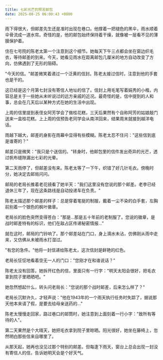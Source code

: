 ```yaml
---
title: 七彩光芒的预言邮包
date: 2025-08-25 06:00:43 +0800
---
```


雨下得很大，但邮差先生还是准时出现在巷口。他撑着一把褪色的黑伞，雨水顺着伞骨流成一道水帘。奇怪的是，他的邮包始终保持着干燥，就像被一层看不见的薄膜保护着。

住在七号院的陈老太第一个注意到这个细节。她每天下午三点都会坐在窗边织毛衣，等待邮差的到来。今天，她看见雨水在距离邮包几厘米的地方自动改变了方向，仿佛遇到了无形的阻碍。

"今天的信。"邮差微笑着递过一个泛黄的信封。陈老太接过信时，注意到他的手套也是干的。

这已经是这个月第七封没有寄信人地址的信了。信封上用毛笔写着娟秀的小楷，内容总是关于一些她从未听说过的远方亲戚的近况。最奇怪的是，信中提到的人和事，总会在几天后以某种方式在她的生活中出现。

上周的信里提到表侄女阿芳学会了做桂花糕，三天后果然有个自称阿芳的姑娘敲门送来一盒桂花糕。上上周的信预告老同学会从南洋回来，结果周末就接到越洋电话。

雨越下越大，邮差的身影在雨幕中显得有些模糊。陈老太忍不住问："这些信到底是谁寄的？"

邮差只是微笑："我只是个送信的。"转身时，他邮包里的信件发出奇异的光芒，透过帆布缝隙漏出七彩的光晕。

第二天雨停了，但邮差没有来。陈老太等了一下午，织错了好几针毛衣。傍晚时分，她决定去邮局问问。

邮局的老局长推着老花镜看了她半天："我们这里没有您说的那个邮差。老李已经退休三年了，现在这条路线是自动投递车在负责。"

陈老太描述那个邮差的样子：总是穿着笔挺的制服，戴着一尘不染的白手套，左胸前别着一个银色的枫叶徽章。

老局长的脸色突然变得苍白："那是...那是五十年前的老制服了。您说的徽章，是战时邮差特有的标识，他们在敌占区传递秘密情报..."

就在这时，邮局的门铃响了。那个邮差站在门口，身上滴水未沾，仿佛刚从雨中走来，又仿佛从未被雨水打湿过。

"有您的急件。"他将一封信递给陈老太，这次信封是鲜艳的红色。

老局长怔怔地看着空无一人的门口："您刚才在和谁说话？"

陈老太没有回答。她拆开红色的信，里面只有一行字："明天太阳会很好，把毛衣拿到院子里晒晒吧。"

她忽然想起什么，转头问老局长："您说的那个战时邮差，后来怎么样了？"

老局长沉默许久，才轻声说："他在1943年的一个雨天执行任务时失踪了，据说那天他本来请了假，是要去给母亲送药的..."

陈老太慢慢走回家，路过巷口的邮筒时，她注意到上面刻着一行小字："致所有等待的人"。

第二天果然是个大晴天，她把毛衣拿到院子里晾晒。阳光很好，她坐在藤椅上，忽然明白那些信来自哪里了。

从那天起，她再也没见过那个特别的邮差。但每逢下雨天，窗台上总会出现一封没有寄信人的信，告诉她明天会是个好天气。
